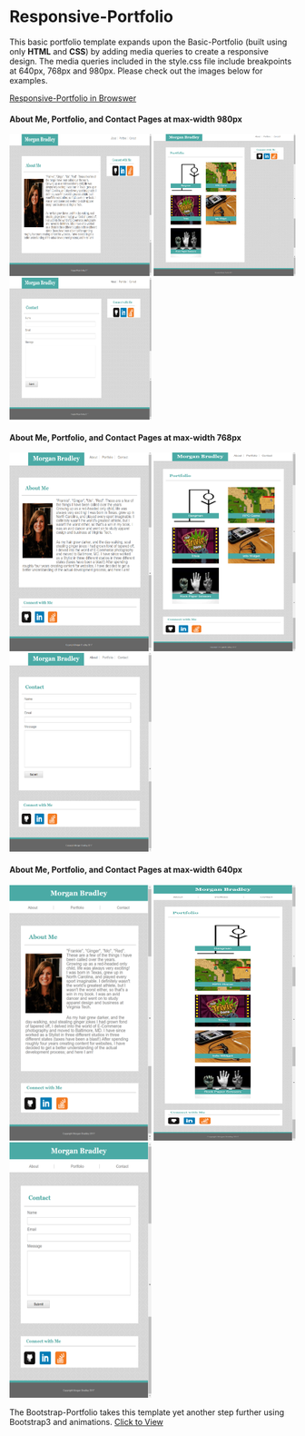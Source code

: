 # Responsive-Portfolio

This basic portfolio template expands upon the Basic-Portfolio (built using only **HTML** and **CSS**) by adding media queries to create a responsive design. The media queries included in the style.css file include breakpoints at 640px, 768px and 980px. Please check out the images below for examples.


[Responsive-Portfolio in Browswer](https://mfbradley.github.io/Responsive-Portfolio/)  


#### About Me, Portfolio, and Contact Pages at max-width 980px
<img src="./assets/images/About_980.png" alt="980" width=250 height=250 /> <img src="./assets/images/Portfolio_980.png" alt="980" width=250 height=250 /> <img src="./assets/images/Contact_980.png" alt="980" width=250 height=250 />

#### About Me, Portfolio, and Contact Pages at max-width 768px
<img src="./assets/images/About_768.png" alt="768" width=250 height=350 /> <img src="./assets/images/Portfolio_768.png" alt="980" width=250 height=350 /> <img src="./assets/images/Contact_768.png" alt="768" width=250 height=350 />



#### About Me, Portfolio, and Contact Pages at max-width 640px
<img src="./assets/images/About_640.png" alt="640" width=250 height=450 /> <img src="./assets/images/Portfolio_640.png" alt="640" width=250 height=450 /> <img src="./assets/images/Contact_640.png" alt="640" width=250 height=450 />


The Bootstrap-Portfolio takes this template yet another step further using Bootstrap3 and animations. [Click to View](https://github.com/mfbradley/Bootstrap-Portfolio)

